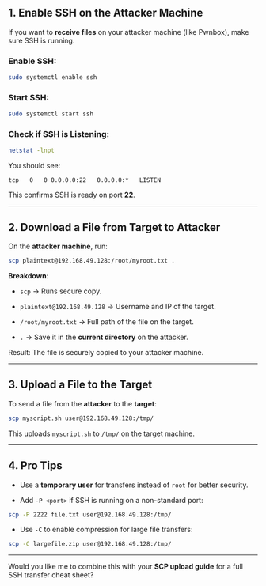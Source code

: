 
## **1. Enable SSH on the Attacker Machine**

If you want to **receive files** on your attacker machine (like Pwnbox), make sure SSH is running.

### Enable SSH:

```bash
sudo systemctl enable ssh
```

### Start SSH:

```bash
sudo systemctl start ssh
```

### Check if SSH is Listening:

```bash
netstat -lnpt
```

You should see:

```
tcp   0   0 0.0.0.0:22   0.0.0.0:*   LISTEN
```

This confirms SSH is ready on port **22**.

---

## **2. Download a File from Target to Attacker**

On the **attacker machine**, run:

```bash
scp plaintext@192.168.49.128:/root/myroot.txt .
```

**Breakdown**:

- `scp` → Runs secure copy.
    
- `plaintext@192.168.49.128` → Username and IP of the target.
    
- `/root/myroot.txt` → Full path of the file on the target.
    
- `.` → Save it in the **current directory** on the attacker.
    

Result: The file is securely copied to your attacker machine.

---

## **3. Upload a File to the Target**

To send a file from the **attacker** to the **target**:

```bash
scp myscript.sh user@192.168.49.128:/tmp/
```

This uploads `myscript.sh` to `/tmp/` on the target machine.

---

## **4. Pro Tips**

- Use a **temporary user** for transfers instead of `root` for better security.
    
- Add `-P <port>` if SSH is running on a non-standard port:
    

```bash
scp -P 2222 file.txt user@192.168.49.128:/tmp/
```

- Use `-C` to enable compression for large file transfers:
    

```bash
scp -C largefile.zip user@192.168.49.128:/tmp/
```

---

Would you like me to combine this with your **SCP upload guide** for a full SSH transfer cheat sheet?
